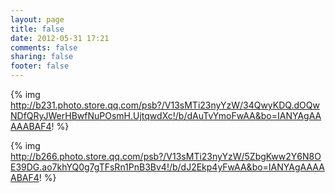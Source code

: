 ```yaml
---
layout: page
title: false
date: 2012-05-31 17:21
comments: false
sharing: false
footer: false
---
```


{% img http://b231.photo.store.qq.com/psb?/V13sMTi23nyYzW/34QwyKDQ.dOQwNDfQRyJWerHBwfNuPOsmH.UjtqwdXc!/b/dAuTvYmoFwAA&bo=IANYAgAAAAABAF4! %}

{% img http://b266.photo.store.qq.com/psb?/V13sMTi23nyYzW/5ZbgKww2Y6N8OE39DG.ao7khYQ0g7gTFsRn1PnB3Bv4!/b/dJ2Ekp4yFwAA&bo=IANYAgAAAAABAF4! %}

